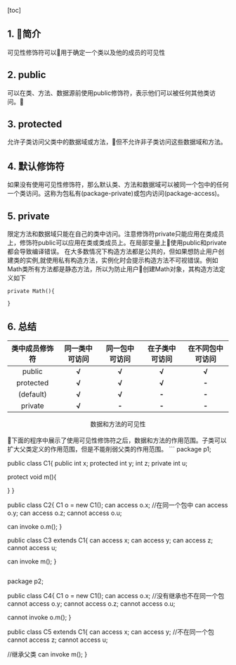 [toc]
## 1. 简介
可见性修饰符可以用于确定一个类以及他的成员的可见性
## 2. public
可以在类、方法、数据源前使用public修饰符，表示他们可以被任何其他类访问。
## 3. protected
允许子类访问父类中的数据域或方法，但不允许非子类访问这些数据域和方法。
## 4. 默认修饰符
如果没有使用可见性修饰符，那么默认类、方法和数据域可以被同一个包中的任何一个类访问。这称为包私有(package-private)或包内访问(package-access)。
## 5. private
限定方法和数据域只能在自己的类中访问。注意修饰符private只能应用在类成员上，修饰符public可以应用在类或类成员上。在局部变量上使用public和private都会导致编译错误。
在大多数情况下构造方法都是公共的，但如果想防止用户创建类的实例,就使用私有构造方法，实例化时会提示构造方法不可视错误。例如Math类所有方法都是静态方法，所以为防止用户创建Math对象，其构造方法定义如下
```
private Math(){

}
```
## 6. 总结
类中成员修饰符 | 同一类中可访问 | 同一包中可访问 |在子类中可访问|在不同包中可访问
:---------:|:---------:|:---------: |:---------:|:---------:
 <center>public</center>| <center><b>&radic;</b></center> | <center><b>&radic;</b></center>|<center><b>&radic;</b></center>|<center><b>&radic;</b></center>
<center>protected</center> | <center><b>&radic;</b></center> | <center><b>&radic;</b></center>|<center><b>&radic;</b></center>|<center><b>-</b></center>
 <center>(default)</center> | <center><b>&radic;</b></center> | <center><b>&radic;</b></center>|<center><b>-</b></center>|<center><b>-</b></center>
 <center>private</center>|<center><b>&radic;</b></center>|<center><b>-</b></center>|<center><b>-</b></center>|<center><b>-</b></center>
 <center>数据和方法的可见性</center>
<br>
下面的程序中展示了使用可见性修饰符之后，数据和方法的作用范围。子类可以扩大父类定义的作用范围，但是不能削弱父类的作用范围。
```
 package p1;

 public class C1{
   public int x;
   protected int y;
   int z;
   private int u;

   protect void m(){

   }
 }


 public class C2{
   C1 o = new C1();
   can access o.x;
   //在同一个包中
   can access o.y;
   can access o.z;
   cannot access o.u;

   can invoke o.m();
 }


 public class C3 extends C1{
   can access x;
   can access y;
   can access z;
   cannot access u;

   can invoke m();
 }
```
```
package p2;

public class C4{
  C1 o = new C1();
  can access o.x;
  //没有继承也不在同一个包
  cannot access o.y;
  cannot access o.z;
  cannot access o.u;

  cannot invoke o.m();
}

public class C5 extends C1{
  can access x;
  can access y;
  //不在同一个包
  cannot access z;
  cannot access u;
  
  //继承父类
  can invoke m();
}
```